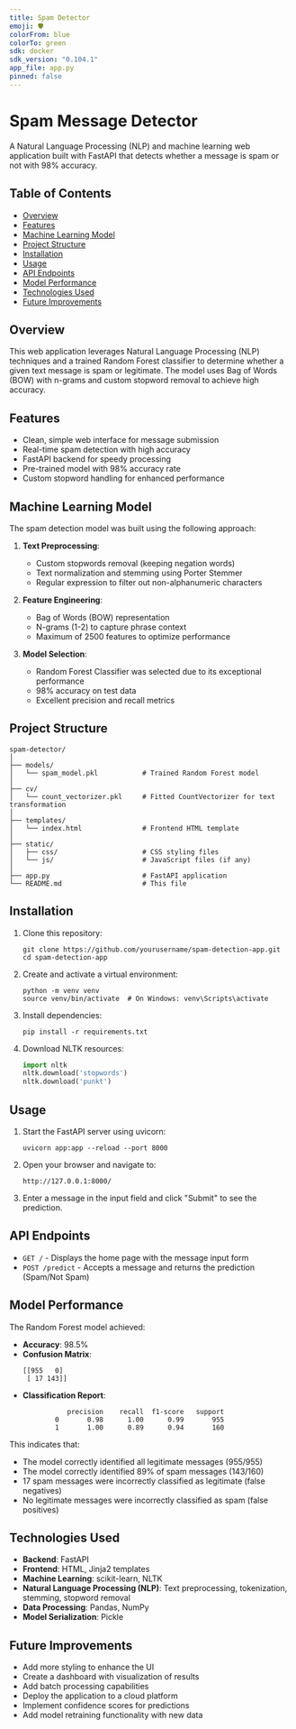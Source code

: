 ```yaml
---
title: Spam Detector
emoji: 🛡️
colorFrom: blue
colorTo: green
sdk: docker
sdk_version: "0.104.1"
app_file: app.py
pinned: false
---
```


# Spam Message Detector

A Natural Language Processing (NLP) and machine learning web application built with FastAPI that detects whether a message is spam or not with 98% accuracy.

## Table of Contents
- [Overview](#overview)
- [Features](#features)
- [Machine Learning Model](#machine-learning-model)
- [Project Structure](#project-structure)
- [Installation](#installation)
- [Usage](#usage)
- [API Endpoints](#api-endpoints)
- [Model Performance](#model-performance)
- [Technologies Used](#technologies-used)
- [Future Improvements](#future-improvements)

## Overview

This web application leverages Natural Language Processing (NLP) techniques and a trained Random Forest classifier to determine whether a given text message is spam or legitimate. The model uses Bag of Words (BOW) with n-grams and custom stopword removal to achieve high accuracy.

## Features

- Clean, simple web interface for message submission
- Real-time spam detection with high accuracy
- FastAPI backend for speedy processing
- Pre-trained model with 98% accuracy rate
- Custom stopword handling for enhanced performance

## Machine Learning Model

The spam detection model was built using the following approach:

1. **Text Preprocessing**:
   - Custom stopwords removal (keeping negation words)
   - Text normalization and stemming using Porter Stemmer
   - Regular expression to filter out non-alphanumeric characters

2. **Feature Engineering**:
   - Bag of Words (BOW) representation
   - N-grams (1-2) to capture phrase context
   - Maximum of 2500 features to optimize performance

3. **Model Selection**:
   - Random Forest Classifier was selected due to its exceptional performance
   - 98% accuracy on test data
   - Excellent precision and recall metrics

## Project Structure

```
spam-detector/
│
├── models/
│   └── spam_model.pkl           # Trained Random Forest model
│
├── cv/
│   └── count_vectorizer.pkl     # Fitted CountVectorizer for text transformation
│
├── templates/
│   └── index.html               # Frontend HTML template
│
├── static/
│   ├── css/                     # CSS styling files
│   └── js/                      # JavaScript files (if any)
│
├── app.py                       # FastAPI application
└── README.md                    # This file
```

## Installation

1. Clone this repository:
   ```
   git clone https://github.com/yourusername/spam-detection-app.git
   cd spam-detection-app
   ```

2. Create and activate a virtual environment:
   ```
   python -m venv venv
   source venv/bin/activate  # On Windows: venv\Scripts\activate
   ```

3. Install dependencies:
   ```
   pip install -r requirements.txt
   ```

4. Download NLTK resources:
   ```python
   import nltk
   nltk.download('stopwords')
   nltk.download('punkt')
   ```

## Usage

1. Start the FastAPI server using uvicorn:
   ```
   uvicorn app:app --reload --port 8000
   ```

2. Open your browser and navigate to:
   ```
   http://127.0.0.1:8000/
   ```

3. Enter a message in the input field and click "Submit" to see the prediction.

## API Endpoints

- `GET /` - Displays the home page with the message input form
- `POST /predict` - Accepts a message and returns the prediction (Spam/Not Spam)

## Model Performance

The Random Forest model achieved:
- **Accuracy**: 98.5%
- **Confusion Matrix**:
  ```
  [[955   0]
   [ 17 143]]
  ```
- **Classification Report**:
  ```
             precision    recall  f1-score   support
          0       0.98      1.00      0.99       955
          1       1.00      0.89      0.94       160
  ```

This indicates that:
- The model correctly identified all legitimate messages (955/955)
- The model correctly identified 89% of spam messages (143/160)
- 17 spam messages were incorrectly classified as legitimate (false negatives)
- No legitimate messages were incorrectly classified as spam (false positives)

## Technologies Used

- **Backend**: FastAPI
- **Frontend**: HTML, Jinja2 templates
- **Machine Learning**: scikit-learn, NLTK
- **Natural Language Processing (NLP)**: Text preprocessing, tokenization, stemming, stopword removal
- **Data Processing**: Pandas, NumPy
- **Model Serialization**: Pickle

## Future Improvements

- Add more styling to enhance the UI
- Create a dashboard with visualization of results
- Add batch processing capabilities
- Deploy the application to a cloud platform
- Implement confidence scores for predictions
- Add model retraining functionality with new data